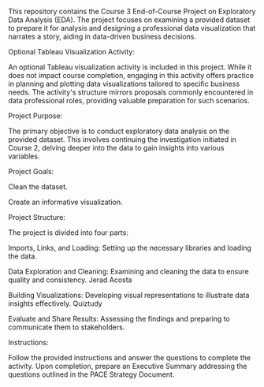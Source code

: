 This repository contains the Course 3 End-of-Course Project on Exploratory Data Analysis (EDA). The project focuses on examining a provided dataset to prepare it for analysis and designing a professional data visualization that narrates a story, aiding in data-driven business decisions.​

Optional Tableau Visualization Activity:

An optional Tableau visualization activity is included in this project. While it does not impact course completion, engaging in this activity offers practice in planning and plotting data visualizations tailored to specific business needs. The activity's structure mirrors proposals commonly encountered in data professional roles, providing valuable preparation for such scenarios.​

Project Purpose:

The primary objective is to conduct exploratory data analysis on the provided dataset. This involves continuing the investigation initiated in Course 2, delving deeper into the data to gain insights into various variables.​

Project Goals:

Clean the dataset.​

Create an informative visualization.​

Project Structure:

The project is divided into four parts:​

Imports, Links, and Loading: Setting up the necessary libraries and loading the data.​

Data Exploration and Cleaning: Examining and cleaning the data to ensure quality and consistency.​
Jerad Acosta

Building Visualizations: Developing visual representations to illustrate data insights effectively.​
Quiztudy

Evaluate and Share Results: Assessing the findings and preparing to communicate them to stakeholders.​

Instructions:

Follow the provided instructions and answer the questions to complete the activity. Upon completion, prepare an Executive Summary addressing the questions outlined in the PACE Strategy Document.
